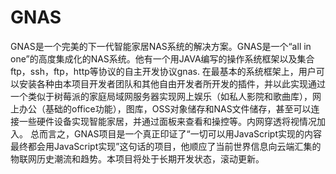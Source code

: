 # GNAS
GNAS是一个完美的下一代智能家居NAS系统的解决方案。GNAS是一个“all in one”的高度集成化的NAS系统。他有一个用JAVA编写的操作系统框架以及集合ftp，ssh，ftp，http等协议的自主开发协议gnas. 在最基本的系统框架上，用户可以安装各种由本项目开发者团队和其他自由开发者所开发的插件，并以此实现通过一个类似于树莓派的家庭局域网服务器实现网上娱乐（如私人影院和歌曲库），网上办公（基础的office功能），图库，OSS对象储存和NAS文件储存，甚至可以连接一些硬件设备实现智能家居，并通过面板来查看和操控等。内网穿透将视情况加入。 总而言之，GNAS项目是一个真正印证了“一切可以用JavaScript实现的内容最终都会用JavaScript实现”这句话的项目，他顺应了当前世界信息向云端汇集的物联网历史潮流和趋势。本项目将处于长期开发状态，滚动更新。
